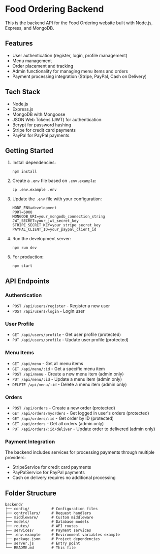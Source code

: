 # Food Ordering Backend

This is the backend API for the Food Ordering website built with Node.js, Express, and MongoDB.

## Features

- User authentication (register, login, profile management)
- Menu management
- Order placement and tracking
- Admin functionality for managing menu items and orders
- Payment processing integration (Stripe, PayPal, Cash on Delivery)

## Tech Stack

- Node.js
- Express.js
- MongoDB with Mongoose
- JSON Web Tokens (JWT) for authentication
- Bcrypt for password hashing
- Stripe for credit card payments
- PayPal for PayPal payments

## Getting Started

1. Install dependencies:
   ```
   npm install
   ```

2. Create a `.env` file based on `.env.example`:
   ```
   cp .env.example .env
   ```

3. Update the `.env` file with your configuration:
   ```
   NODE_ENV=development
   PORT=5000
   MONGODB_URI=your_mongodb_connection_string
   JWT_SECRET=your_jwt_secret_key
   STRIPE_SECRET_KEY=your_stripe_secret_key
   PAYPAL_CLIENT_ID=your_paypal_client_id
   ```

4. Run the development server:
   ```
   npm run dev
   ```

5. For production:
   ```
   npm start
   ```

## API Endpoints

### Authentication
- `POST /api/users/register` - Register a new user
- `POST /api/users/login` - Login user

### User Profile
- `GET /api/users/profile` - Get user profile (protected)
- `PUT /api/users/profile` - Update user profile (protected)

### Menu Items
- `GET /api/menu` - Get all menu items
- `GET /api/menu/:id` - Get a specific menu item
- `POST /api/menu` - Create a new menu item (admin only)
- `PUT /api/menu/:id` - Update a menu item (admin only)
- `DELETE /api/menu/:id` - Delete a menu item (admin only)

### Orders
- `POST /api/orders` - Create a new order (protected)
- `GET /api/orders/myorders` - Get logged in user's orders (protected)
- `GET /api/orders/:id` - Get order by ID (protected)
- `GET /api/orders` - Get all orders (admin only)
- `PUT /api/orders/:id/deliver` - Update order to delivered (admin only)

### Payment Integration
The backend includes services for processing payments through multiple providers:
- StripeService for credit card payments
- PayPalService for PayPal payments
- Cash on delivery requires no additional processing

## Folder Structure

```
backend/
├── config/          # Configuration files
├── controllers/     # Request handlers
├── middleware/      # Custom middleware
├── models/          # Database models
├── routes/          # API routes
├── services/        # Payment services
├── .env.example     # Environment variables example
├── package.json     # Project dependencies
├── server.js        # Entry point
└── README.md        # This file
```